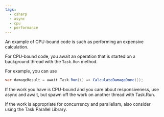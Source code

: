 ```yaml
---
tags:
  - csharp
  - async
  - cpu
  - performance
---
```


An example of CPU-bound code is such as performing an expensive calculation.

For CPU-bound code, you await an operation that is started on a background thread with the `Task.Run` method.

For example, you can use

```cs
var damageResult = await Task.Run(() => CalculateDamageDone());
```

If the work you have is CPU-bound and you care about responsiveness, use async and await, but spawn off the work on another thread with Task.Run.

If the work is appropriate for concurrency and parallelism, also consider using the Task Parallel Library.
